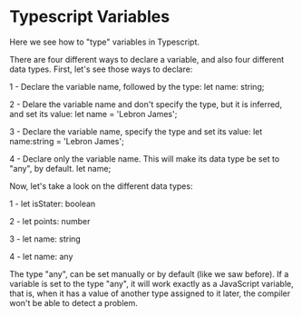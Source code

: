 # Typescript Variables

Here we see how to "type" variables in Typescript.

There are four different ways to declare a variable, and also four different data types. 
First, let's see those ways to declare:

1 - Declare the variable name, followed by the type:
	let name: string;

2 - Delare the variable name and don't specify the type, but it is inferred, and set its value:
	let name = 'Lebron James';

3 - Declare the variable name, specify the type and set its value:
	let name:string = 'Lebron James';

4 - Declare only the variable name. This will make its data type be set to "any", by default.
	let name;

Now, let's take a look on the different data types:

1 - let isStater: boolean

2 - let points: number

3 - let name: string

4 - let name: any

The type "any", can be set manually or by default (like we saw before).
If a variable is set to the type "any", it will work exactly as a JavaScript variable, that is, when it has a value of another type assigned to it later, the compiler won't be able to detect a problem.

